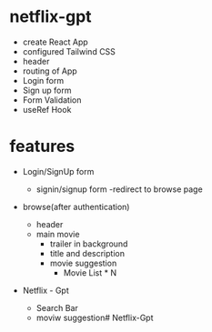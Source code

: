 # netflix-gpt

- create React App
- configured Tailwind CSS
- header
- routing of App
- Login form
- Sign up form
- Form Validation
- useRef Hook
    


# features
- Login/SignUp form
    - signin/signup form
    -redirect to browse page

- browse(after authentication)
    - header
    - main movie
        - trailer in background
        - title and description
        - movie suggestion
            - Movie List * N

- Netflix - Gpt
    - Search Bar
    - moviw suggestion# Netflix-Gpt
